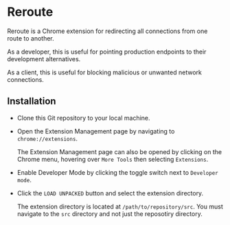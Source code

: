 # Reroute

Reroute is a Chrome extension for redirecting all connections from one route to
another.

As a developer, this is useful for pointing production endpoints to their
development alternatives.

As a client, this is useful for blocking malicious or unwanted network
connections.

## Installation

* Clone this Git repository to your local machine.

* Open the Extension Management page by navigating to `chrome://extensions`.

  The Extension Management page can also be opened by clicking on the Chrome
  menu, hovering over `More Tools` then selecting `Extensions`.

* Enable Developer Mode by clicking the toggle switch next to `Developer mode`.

* Click the `LOAD UNPACKED` button and select the extension directory.

  The extension directory is located at `/path/to/repository/src`. You must
  navigate to the `src` directory and not just the reposotiry directory.
